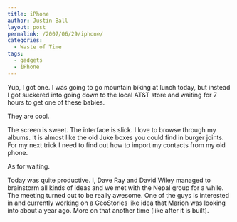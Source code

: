 ```yaml
---
title: iPhone
author: Justin Ball
layout: post
permalink: /2007/06/29/iphone/
categories:
  - Waste of Time
tags:
  - gadgets
  - iPhone
---
```


Yup, I got one. I was going to go mountain biking at lunch today, but instead I got suckered into going down to the local AT&T store and waiting for 7 hours to get one of these babies.

They are cool.

The screen is sweet. The interface is slick. I love to browse through my albums. It is almost like the old Juke boxes you could find in burger joints. For my next trick I need to find out how to import my contacts from my old phone.

As for waiting.

Today was quite productive. I, Dave Ray and David Wiley managed to brainstorm all kinds of ideas and we met with the Nepal group for a while. The meeting turned out to be really awesome. One of the guys is interested in and currently working on a GeoStories like idea that Marion was looking into about a year ago. More on that another time (like after it is built).